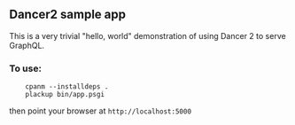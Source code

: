 ## Dancer2 sample app

 This is a very trivial "hello, world" demonstration of using Dancer 2 to serve GraphQL.

### To use:

```
    cpanm --installdeps .
    plackup bin/app.psgi
```

then point your browser at `http://localhost:5000`
